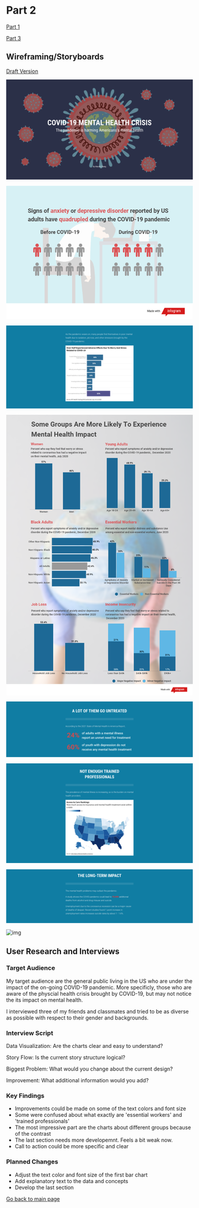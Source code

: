 # Part 2

[Part 1](/final_project_1.md)

[Part 3](/final_project_3.md)

## Wireframing/Storyboards

[Draft Version](https://preview.shorthand.com/rS24U9w0COy35fCO)

![img](p1.png)

![img](covid.png)

![img](p2.png)

![img](proj1.png)

![img](p3.png)

![img](p4.png)

![img](p5.png)

![img](help-4955863.jpg)


## User Research and Interviews

### Target Audience

My target audience are the general public living in the US who are under the impact of the on-going COVID-19 pandemic. More specificly, those who are aware of the physcial health crisis brought by COVID-19, but may not notice the its impact on mental health.

I interviewed three of my friends and classmates and tried to be as diverse as possible with respect to their gender and backgrounds.

### Interview Script
Data Visualization: Are the charts clear and easy to understand?

Story Flow: Is the current story structure logical?

Biggest Problem: What would you change about the current design?

Improvement: What additional information would you add?

### Key Findings
- Improvements could be made on some of the text colors and font size
- Some were confused about what exactly are 'essential workers' and 'trained professionals'
- The most impressive part are the charts about different groups because of the contrast
- The last section needs more developemnt. Feels a bit weak now.
- Call to action could be more specific and clear

### Planned Changes
- Adjust the text color and font size of the first bar chart
- Add explanatory text to the data and concepts
- Develop the last section


[Go back to main page](<https://iriswzi.github.io/wanzhiz-portfolio/>)
